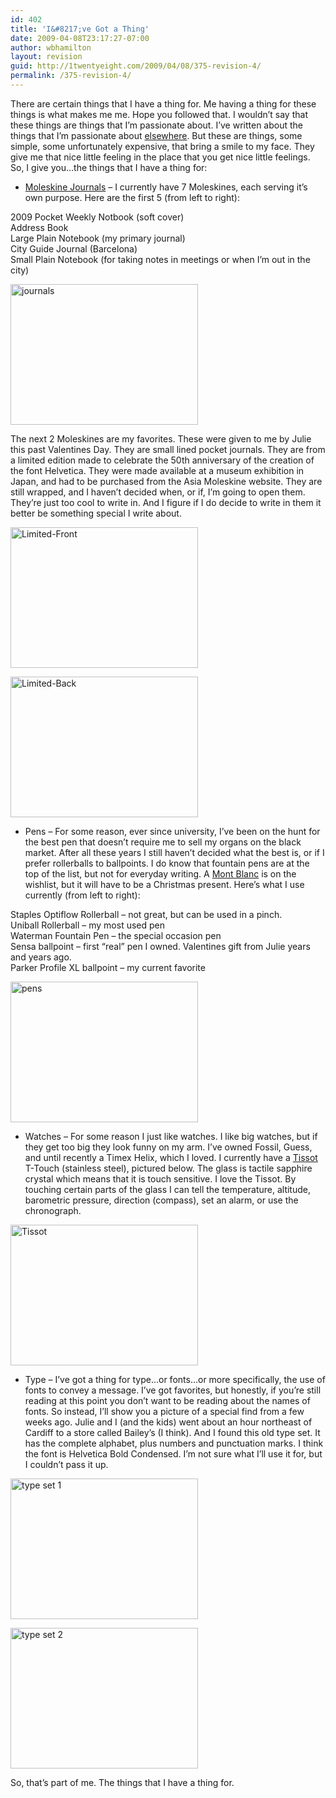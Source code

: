 ```yaml
---
id: 402
title: 'I&#8217;ve Got a Thing'
date: 2009-04-08T23:17:27-07:00
author: wbhamilton
layout: revision
guid: http://1twentyeight.com/2009/04/08/375-revision-4/
permalink: /375-revision-4/
---
```

There are certain things that I have a thing for. Me having a thing for these things is what makes me me. Hope you followed that. I wouldn&#8217;t say that these things are things that I&#8217;m passionate about. I&#8217;ve written about the things that I&#8217;m passionate about [elsewhere](http://www.thelifeandtimesof.com/2008/12/31/the-obligatory-new-years-post/). But these are things, some simple, some unfortunately expensive, that bring a smile to my face. They give me that nice little feeling in the place that you get nice little feelings. So, I give you&#8230;the things that I have a thing for:

  * [Moleskine Journals](http://www.moleskine.com/) &#8211; I currently have 7 Moleskines, each serving it&#8217;s own purpose. Here are the first 5 (from left to right):

2009 Pocket Weekly Notbook (soft cover)  
Address Book  
Large Plain Notebook (my primary journal)  
City Guide Journal (Barcelona)  
Small Plain Notebook (for taking notes in meetings or when I&#8217;m out in the city)

[<img class="alignnone size-medium wp-image-376" title="journals" src="http://www.thelifeandtimesof.com/wp-content/uploads/2009/03/dscn1013-300x225.jpg" alt="journals" width="300" height="225" />](http://www.thelifeandtimesof.com/wp-content/uploads/2009/03/dscn1013.jpg)

The next 2 Moleskines are my favorites. These were given to me by Julie this past Valentines Day. They are small lined pocket journals. They are from a limited edition made to celebrate the 50th anniversary of the creation of the font Helvetica. They were made available at a museum exhibition in Japan, and had to be purchased from the Asia Moleskine website. They are still wrapped, and I haven&#8217;t decided when, or if, I&#8217;m going to open them. They&#8217;re just too cool to write in. And I figure if I do decide to write in them it better be something special I write about.

[<img class="alignnone size-medium wp-image-377" title="Limited-Front" src="http://www.thelifeandtimesof.com/wp-content/uploads/2009/03/dscn1015-300x225.jpg" alt="Limited-Front" width="300" height="225" />](http://www.thelifeandtimesof.com/wp-content/uploads/2009/03/dscn1015.jpg)

[<img class="alignnone size-medium wp-image-378" title="Limited-Back" src="http://www.thelifeandtimesof.com/wp-content/uploads/2009/03/dscn1016-300x225.jpg" alt="Limited-Back" width="300" height="225" />](http://www.thelifeandtimesof.com/wp-content/uploads/2009/03/dscn1016.jpg)

  * Pens &#8211; For some reason, ever since university, I&#8217;ve been on the hunt for the best pen that doesn&#8217;t require me to sell my organs on the black market. After all these years I still haven&#8217;t decided what the best is, or if I prefer rollerballs to ballpoints. I do know that fountain pens are at the top of the list, but not for everyday writing. A [Mont Blanc](http://www.montblanc.com/products/26.php) is on the wishlist, but it will have to be a Christmas present. Here&#8217;s what I use currently (from left to right): </ul> 
    Staples Optiflow Rollerball &#8211; not great, but can be used in a pinch.  
    Uniball Rollerball &#8211; my most used pen  
    Waterman Fountain Pen &#8211; the special occasion pen  
    Sensa ballpoint &#8211; first &#8220;real&#8221; pen I owned. Valentines gift from Julie years and years ago.  
    Parker Profile XL ballpoint &#8211; my current favorite
    
    [<img class="alignnone size-medium wp-image-379" title="pens" src="http://www.thelifeandtimesof.com/wp-content/uploads/2009/03/dscn1017-300x225.jpg" alt="pens" width="300" height="225" />](http://www.thelifeandtimesof.com/wp-content/uploads/2009/03/dscn1017.jpg)
    
      * Watches &#8211; For some reason I just like watches. I like big watches, but if they get too big they look funny on my arm. I&#8217;ve owned Fossil, Guess, and until recently a Timex Helix, which I loved. I currently have a [Tissot](http://www.tissot.ch/products/) T-Touch (stainless steel), pictured below. The glass is tactile sapphire crystal which means that it is touch sensitive. I love the Tissot. By touching certain parts of the glass I can tell the temperature, altitude, barometric pressure, direction (compass), set an alarm, or use the chronograph.
    
    [<img class="alignnone size-medium wp-image-380" title="Tissot" src="http://www.thelifeandtimesof.com/wp-content/uploads/2009/03/dscn1021-300x225.jpg" alt="Tissot" width="300" height="225" />](http://www.thelifeandtimesof.com/wp-content/uploads/2009/03/dscn1021.jpg)
    
      * Type &#8211; I&#8217;ve got a thing for type&#8230;or fonts&#8230;or more specifically, the use of fonts to convey a message. I&#8217;ve got favorites, but honestly, if you&#8217;re still reading at this point you don&#8217;t want to be reading about the names of fonts. So instead, I&#8217;ll show you a picture of a special find from a few weeks ago. Julie and I (and the kids) went about an hour northeast of Cardiff to a store called Bailey&#8217;s (I think). And I found this old type set. It has the complete alphabet, plus numbers and punctuation marks. I think the font is Helvetica Bold Condensed. I&#8217;m not sure what I&#8217;ll use it for, but I couldn&#8217;t pass it up.
    
    [<img class="alignnone size-medium wp-image-381" title="type set 1" src="http://www.thelifeandtimesof.com/wp-content/uploads/2009/03/dscn1024-300x225.jpg" alt="type set 1" width="300" height="225" />](http://www.thelifeandtimesof.com/wp-content/uploads/2009/03/dscn1024.jpg)
    
    [<img class="alignnone size-medium wp-image-382" title="type set 2" src="http://www.thelifeandtimesof.com/wp-content/uploads/2009/03/dscn1025-300x225.jpg" alt="type set 2" width="300" height="225" />](http://www.thelifeandtimesof.com/wp-content/uploads/2009/03/dscn1025.jpg)
    
    So, that&#8217;s part of me. The things that I have a thing for.